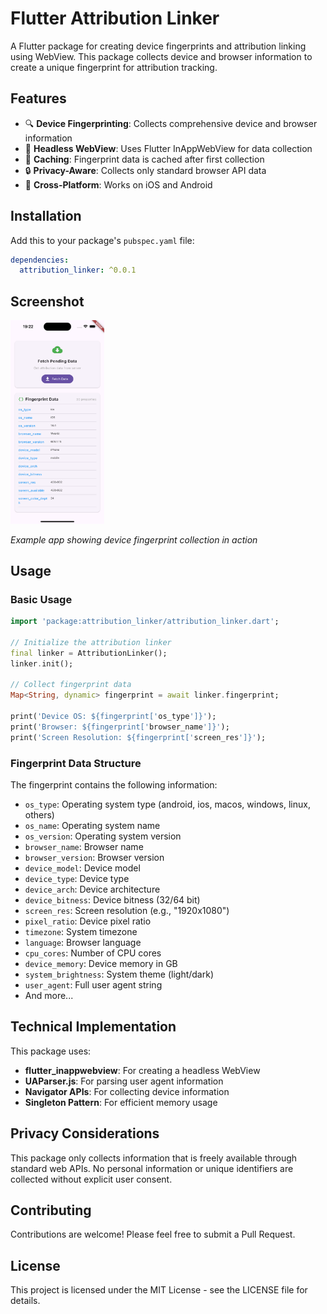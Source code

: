 # Flutter Attribution Linker

A Flutter package for creating device fingerprints and attribution linking using WebView. This package collects device and browser information to create a unique fingerprint for attribution tracking.

## Features

- 🔍 **Device Fingerprinting**: Collects comprehensive device and browser information
- 🚀 **Headless WebView**: Uses Flutter InAppWebView for data collection
- 💾 **Caching**: Fingerprint data is cached after first collection
- 🔒 **Privacy-Aware**: Collects only standard browser API data
- 📱 **Cross-Platform**: Works on iOS and Android

## Installation

Add this to your package's `pubspec.yaml` file:

```yaml
dependencies:
  attribution_linker: ^0.0.1
```

## Screenshot

<img src="https://github.com/hautvfami/attribution_linker/blob/main/example/screenshots/simulator_screenshot_1.png?raw=true" alt="Attribution Linker Example" width="150">

*Example app showing device fingerprint collection in action*

## Usage

### Basic Usage

```dart
import 'package:attribution_linker/attribution_linker.dart';

// Initialize the attribution linker
final linker = AttributionLinker();
linker.init();

// Collect fingerprint data
Map<String, dynamic> fingerprint = await linker.fingerprint;

print('Device OS: ${fingerprint['os_type']}');
print('Browser: ${fingerprint['browser_name']}');
print('Screen Resolution: ${fingerprint['screen_res']}');
```

### Fingerprint Data Structure

The fingerprint contains the following information:

- `os_type`: Operating system type (android, ios, macos, windows, linux, others)
- `os_name`: Operating system name
- `os_version`: Operating system version
- `browser_name`: Browser name
- `browser_version`: Browser version
- `device_model`: Device model
- `device_type`: Device type
- `device_arch`: Device architecture
- `device_bitness`: Device bitness (32/64 bit)
- `screen_res`: Screen resolution (e.g., "1920x1080")
- `pixel_ratio`: Device pixel ratio
- `timezone`: System timezone
- `language`: Browser language
- `cpu_cores`: Number of CPU cores
- `device_memory`: Device memory in GB
- `system_brightness`: System theme (light/dark)
- `user_agent`: Full user agent string
- And more...

## Technical Implementation

This package uses:
- **flutter_inappwebview**: For creating a headless WebView
- **UAParser.js**: For parsing user agent information
- **Navigator APIs**: For collecting device information
- **Singleton Pattern**: For efficient memory usage

## Privacy Considerations

This package only collects information that is freely available through standard web APIs. No personal information or unique identifiers are collected without explicit user consent.

## Contributing

Contributions are welcome! Please feel free to submit a Pull Request.

## License

This project is licensed under the MIT License - see the LICENSE file for details.
